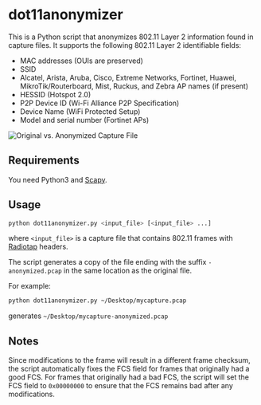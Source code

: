 # dot11anonymizer

This is a Python script that anonymizes 802.11 Layer 2 information found in capture files. It supports the following 802.11 Layer 2 identifiable fields:

- MAC addresses (OUIs are preserved)
- SSID
- Alcatel, Arista, Aruba, Cisco, Extreme Networks, Fortinet, Huawei, MikroTik/Routerboard, Mist, Ruckus, and Zebra AP names (if present)
- HESSID (Hotspot 2.0)
- P2P Device ID (Wi-Fi Alliance P2P Specification)
- Device Name (WiFi Protected Setup)
- Model and serial number (Fortinet APs)

![Original vs. Anonymized Capture File](../master/dot11anonymizer-example.png "Original vs. Anonymized Capture File")

## Requirements

You need Python3 and [Scapy](https://github.com/secdev/scapy).

## Usage

```bash
python dot11anonymizer.py <input_file> [<input_file> ...]
```
where ```<input_file>``` is a capture file that contains 802.11 frames with [Radiotap](http://www.radiotap.org/) headers.

The script generates a copy of the file ending with the suffix ```-anonymized.pcap``` in the same location as the original file.

For example:

```bash
python dot11anonymizer.py ~/Desktop/mycapture.pcap
```
generates ```~/Desktop/mycapture-anonymized.pcap```

## Notes

Since modifications to the frame will result in a different frame checksum, the script automatically fixes the FCS field for frames that originally had a good FCS. For frames that originally had a bad FCS, the script will set the FCS field to ```0x00000000``` to ensure that the FCS remains bad after any modifications.
